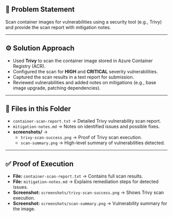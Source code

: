 ## 📌 Problem Statement  
Scan container images for vulnerabilities using a security tool (e.g., Trivy) and provide the scan report with mitigation notes.  

---

## ⚙️ Solution Approach  
- Used **Trivy** to scan the container image stored in Azure Container Registry (ACR).  
- Configured the scan for **HIGH** and **CRITICAL** severity vulnerabilities.  
- Captured the scan results in a text report for submission.  
- Reviewed vulnerabilities and added notes on mitigations (e.g., base image upgrade, patching dependencies).  

---

## 📂 Files in this Folder  
- `container-scan-report.txt` → Detailed Trivy vulnerability scan report.  
- `mitigation-notes.md` → Notes on identified issues and possible fixes.  
- **screenshots/** →  
  - `trivy-scan-success.png` → Proof of Trivy scan execution.  
  - `scan-summary.png` → High-level summary of vulnerabilities detected.  

---

## ✅ Proof of Execution  
- **File:** `container-scan-report.txt` → Contains full scan results.  
- **File:** `mitigation-notes.md` → Explains remediation steps for detected issues.  
- **Screenshot:** `screenshots/trivy-scan-success.png` → Shows Trivy scan execution.  
- **Screenshot:** `screenshots/scan-summary.png` → Vulnerability summary for the image.  

